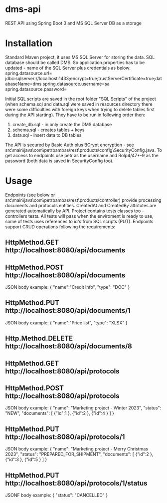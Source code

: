# dms-api
REST API using Spring Boot 3 and MS SQL Server DB as a storage

# Installation
Standard Maven project, it uses MS SQL Server for storing the data. SQL database should be called DMS. So application.properties has to be updated - name of the SQL Server plus credentials as below:
spring.datasource.url= jdbc:sqlserver://localhost:1433;encrypt=true;trustServerCertificate=true;databaseName=dms
spring.datasource.username=sa
spring.datasource.password=

Initial SQL scripts are saved in the root folder "SQL Scripts" of the project (when schema.sql and data.sql were saved in resources directory there were some difficulties with foreign keys when trying to delete tables first during the API starting). They have to be run in following order then: 
1. create_db.sql - in only create the DMS database
2. schema.sql - creates tables + keys
3. data.sql - insert data to DB tables

The API is secured by Basic Auth plus BCrypt encryption - see src\main\java\com\petrbambas\rest\products\config\SecurityConfig.java. To get access to endpoints use petr as the username and Rolp4/47*-9 as the password (both data is saved in SecurityConfig too).

# Usage
Endpoints (see below or src\main\java\com\petrbambas\rest\products\controller) provide processing documents and protocols entities. CreatedAt and CreatedBy attritutes are generated automatically by API.
Project contains tests classes too - controllers tests. All tests will pass when the enviroment is ready to use, some of tests uses references to id's from SQL scripts (PUT). Endpoints support CRUD operations following the requirements:

## HttpMethod.GET http://localhost:8080/api/documents

## HttpMethod.POST http://localhost:8080/api/documents
JSON body example:
{
"name":"Credit info",
"type": "DOC"
}

## HttpMethod.PUT http://localhost:8080/api/documents/1
JSON body example:
{
"name":"Price list",
"type": "XLSX"
}

## Http.Method.DELETE http://localhost:8080/api/documents/8

## HttpMethod.GET http://localhost:8080/api/protocols

## HttpMethod.POST http://localhost:8080/api/protocols
JSON body example:
{
    "name": "Marketing project - Winter 2023",
    "status": "NEW",
    "documents": [
        {"id":1
        },
        {"id":2
        },
        {"id":4
        }
    ]
}

## HttpMethod.PUT http://localhost:8080/api/protocols/1
JSON body example:
{
    "name": "Marketing project - Merry Christmas 2023",
    "status": "PREPARED_FOR_SHIPMENT",
    "documents": [
        {"id":2
        },
        {"id":3
        },
        {"id":5
        }
    ]
}

## HttpMethod.PUT http://localhost:8080/api/protocols/1/status
JSONF body example:
{
    "status": "CANCELLED"
}
